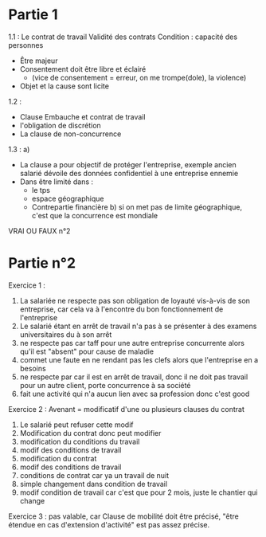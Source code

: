 # Partie 1
1.1 : Le contrat de travail
Validité des contrats
Condition : capacité des personnes
- Être majeur
- Consentement doit être libre et éclairé 
	- (vice de consentement =  erreur, on me trompe(dole), la violence)
- Objet et la cause sont licite

1.2 : 
- Clause Embauche et contrat de travail
- l'obligation de discrétion 
- La clause de non-concurrence 

1.3 : a) 
- La clause a pour objectif de protéger l'entreprise, exemple ancien salarié dévoile des données confidentiel à une entreprise ennemie
- Dans être limité dans :
	- le tps
	- espace géographique
	- Contrepartie financière
b) si on met pas de limite géographique, c'est que la concurrence est mondiale

VRAI OU FAUX  n°2

# Partie n°2

Exercice 1 : 
1. La salariée ne respecte pas son obligation de loyauté vis-à-vis de son entreprise, car cela va à l'encontre du bon fonctionnement de l'entreprise
2. Le salarié étant en arrêt de travail n'a pas à se présenter à des examens universitaires du à son arrêt
3. ne respecte pas car taff pour une autre entreprise concurrente alors qu'il est "absent" pour cause de maladie
4. commet une faute en ne rendant pas les clefs alors que l'entreprise en a besoins
5. ne respecte par car il est en arrêt de travail, donc il ne doit pas travail pour un autre client, porte concurrence à sa société
6. fait une activité qui n'a aucun lien avec sa profession donc c'est good

Exercice 2 : 
Avenant = modificatif d'une ou plusieurs clauses du contrat
1. Le salarié peut refuser cette modif 
2. Modification du contrat donc peut modifier
3. modification du conditions du travail
4. modif des conditions de travail
5. modification du contrat
6. modif des conditions de travail
7. conditions de contrat car ya un travail de nuit
8. simple changement dans condition de travail
9. modif condition de travail car c'est que pour 2 mois, juste le chantier qui change

Exercice 3 : 
pas valable, car Clause de mobilité doit être précisé, "être étendue en cas d'extension d'activité" est pas assez précise.

